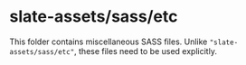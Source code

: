 # slate-assets/sass/etc

This folder contains miscellaneous SASS files. Unlike `"slate-assets/sass/etc"`, these files
need to be used explicitly.
